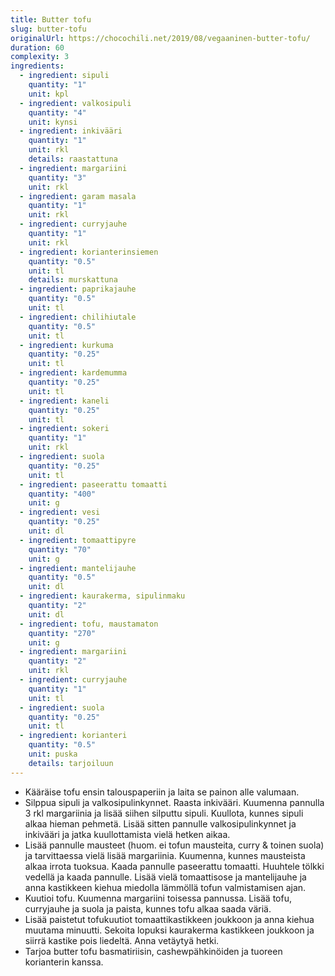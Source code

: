 ```yaml
---
title: Butter tofu
slug: butter-tofu
originalUrl: https://chocochili.net/2019/08/vegaaninen-butter-tofu/
duration: 60
complexity: 3
ingredients:
  - ingredient: sipuli
    quantity: "1"
    unit: kpl
  - ingredient: valkosipuli
    quantity: "4"
    unit: kynsi
  - ingredient: inkivääri
    quantity: "1"
    unit: rkl
    details: raastattuna
  - ingredient: margariini
    quantity: "3"
    unit: rkl
  - ingredient: garam masala
    quantity: "1"
    unit: rkl
  - ingredient: curryjauhe
    quantity: "1"
    unit: rkl
  - ingredient: korianterinsiemen
    quantity: "0.5"
    unit: tl
    details: murskattuna
  - ingredient: paprikajauhe
    quantity: "0.5"
    unit: tl
  - ingredient: chilihiutale
    quantity: "0.5"
    unit: tl
  - ingredient: kurkuma
    quantity: "0.25"
    unit: tl
  - ingredient: kardemumma
    quantity: "0.25"
    unit: tl
  - ingredient: kaneli
    quantity: "0.25"
    unit: tl
  - ingredient: sokeri
    quantity: "1"
    unit: rkl
  - ingredient: suola
    quantity: "0.25"
    unit: tl
  - ingredient: paseerattu tomaatti
    quantity: "400"
    unit: g
  - ingredient: vesi
    quantity: "0.25"
    unit: dl
  - ingredient: tomaattipyre
    quantity: "70"
    unit: g
  - ingredient: mantelijauhe
    quantity: "0.5"
    unit: dl
  - ingredient: kaurakerma, sipulinmaku
    quantity: "2"
    unit: dl
  - ingredient: tofu, maustamaton
    quantity: "270"
    unit: g
  - ingredient: margariini
    quantity: "2"
    unit: rkl
  - ingredient: curryjauhe
    quantity: "1"
    unit: tl
  - ingredient: suola
    quantity: "0.25"
    unit: tl
  - ingredient: korianteri
    quantity: "0.5"
    unit: puska
    details: tarjoiluun
---
```


- Kääräise tofu ensin talouspaperiin ja laita se painon alle valumaan.
- Silppua sipuli ja valkosipulinkynnet. Raasta inkivääri. Kuumenna pannulla 3 rkl margariinia ja lisää siihen silputtu sipuli. Kuullota, kunnes sipuli alkaa hieman pehmetä. Lisää sitten pannulle valkosipulinkynnet ja inkivääri ja jatka kuullottamista vielä hetken aikaa.
- Lisää pannulle mausteet (huom. ei tofun mausteita, curry & toinen suola) ja tarvittaessa vielä lisää margariinia. Kuumenna, kunnes mausteista alkaa irrota tuoksua. Kaada pannulle paseerattu tomaatti. Huuhtele tölkki vedellä ja kaada pannulle. Lisää vielä tomaattisose ja mantelijauhe ja anna kastikkeen kiehua miedolla lämmöllä tofun valmistamisen ajan.
- Kuutioi tofu. Kuumenna margariini toisessa pannussa. Lisää tofu, curryjauhe ja suola ja paista, kunnes tofu alkaa saada väriä.
- Lisää paistetut tofukuutiot tomaattikastikkeen joukkoon ja anna kiehua muutama minuutti. Sekoita lopuksi kaurakerma kastikkeen joukkoon ja siirrä kastike pois liedeltä. Anna vetäytyä hetki.
- Tarjoa butter tofu basmatiriisin, cashewpähkinöiden ja tuoreen korianterin kanssa.